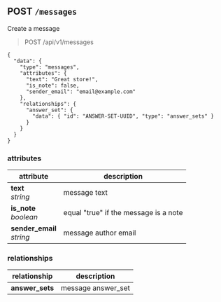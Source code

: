 ## POST `/messages`

Create a message

<blockquote class="lang-specific"><p>POST /api/v1/messages</p></blockquote>

```json--
{
  "data": {
    "type": "messages",
    "attributes": {
      "text": "Great store!",
      "is_note": false,
      "sender_email": "email@example.com"
    },
    "relationships": {
      "answer_set": {
        "data": { "id": "ANSWER-SET-UUID", "type": "answer_sets" }
      }
    }
  }
}
```

### attributes

attribute          | description
------------- | -------------
__text__<br>_string_ | message text
__is_note__<br>_boolean_ | equal "true" if the message is a note
__sender_email__<br>_string_ | message author email

### relationships

relationship          | description
------------------------------ | -------------
__answer_sets__  | message answer_set
